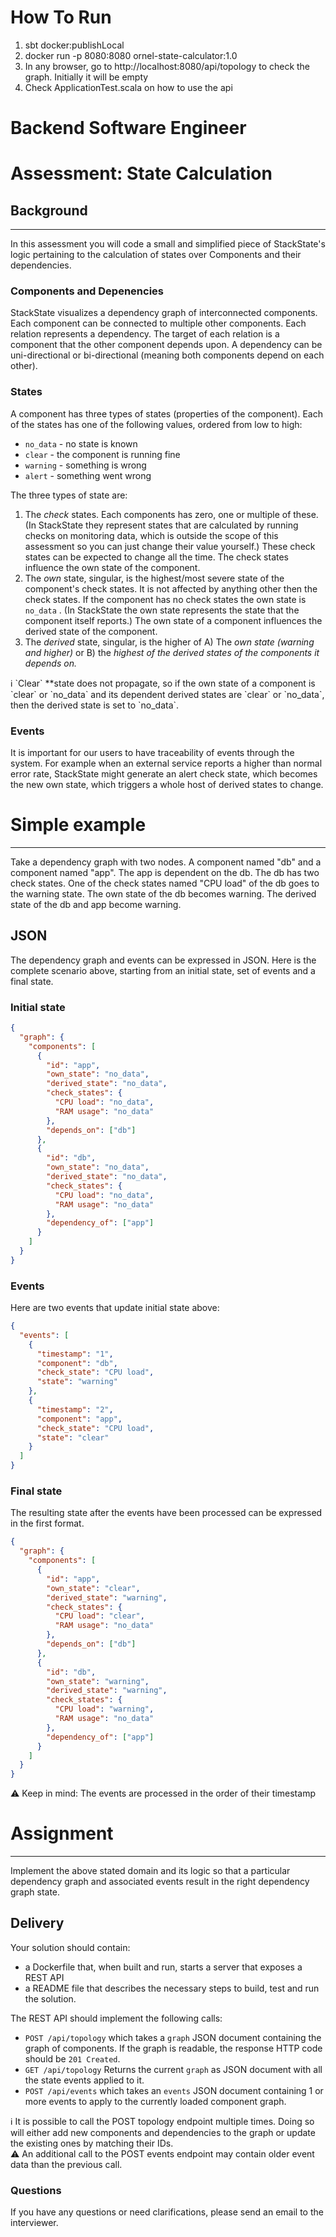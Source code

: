 # How To Run
1. sbt docker:publishLocal
2. docker run -p 8080:8080 ornel-state-calculator:1.0
3. In any browser, go to http://localhost:8080/api/topology to check the graph. Initially it will be empty
4. Check ApplicationTest.scala on how to use the api

# Backend Software Engineer

# Assessment: State Calculation

## Background

---

In this assessment you will code a small and simplified piece of StackState's logic pertaining to the calculation of states over Components and their dependencies.

### Components and Depenencies

StackState visualizes a dependency graph of interconnected components. Each component can be connected to multiple other components. Each relation represents a dependency. The target of each relation is a component that the other component depends upon. A dependency can be uni-directional or bi-directional (meaning both components depend on each other).

### States

A component has three types of states (properties of the component). Each of the states has one of the following values, ordered from low to high:

- `no_data` - no state is known
- `clear` - the component is running fine
- `warning` - something is wrong
- `alert` - something went wrong

The three types of state are:

1. The *check* states. Each components has zero, one or multiple of these. (In StackState they represent states that are calculated by running checks on monitoring data, which is outside the scope of this assessment so you can just change their value yourself.) These check states can be expected to change all the time. The check states influence the own state of the component.
2. The *own* state, singular, is the highest/most severe state of the component's check states. It is not affected by anything other then the check states. If the component has no check states the own state is `no_data` . (In StackState the own state represents the state that the component itself reports.) The own state of a component influences the derived state of the component.
3. The *derived* state, singular, is the higher of A) The *own* *state (warning and higher)* or B) the *highest of the derived states of the components it depends on.*

<aside>
ℹ️ `Clear` **state does not propagate, so if the own state of a component is `clear` or `no_data` and its dependent derived states are `clear` or `no_data`, then the derived state is set to `no_data`.

</aside>

### Events

It is important for our users to have traceability of events through the system. For example when an external service reports a higher than normal error rate, StackState might generate an alert check state, which becomes the new own state, which triggers a whole host of derived states to change.

# Simple example

---

Take a dependency graph with two nodes. A component named "db" and a component named "app". The app is dependent on the db. The db has two check states. One of the check states named "CPU load" of the db goes to the warning state. The own state of the db becomes warning. The derived state of the db and app become warning.

## JSON

The dependency graph and events can be expressed in JSON. Here is the complete scenario above, starting from an initial state, set of events and a final state.

### Initial state

```json
{
  "graph": {
    "components": [
      {
        "id": "app",
        "own_state": "no_data",
        "derived_state": "no_data",
        "check_states": {
          "CPU load": "no_data",
          "RAM usage": "no_data"
        },
        "depends_on": ["db"]
      },
      {
        "id": "db",
        "own_state": "no_data",
        "derived_state": "no_data",
        "check_states": {
          "CPU load": "no_data",
          "RAM usage": "no_data"
        },
        "dependency_of": ["app"]
      }
    ]
  }
}
```

### Events

Here are two events that update initial state above:

```json
{
  "events": [
    {
      "timestamp": "1",
      "component": "db",
      "check_state": "CPU load",
      "state": "warning"
    },
    {
      "timestamp": "2",
      "component": "app",
      "check_state": "CPU load",
      "state": "clear"
    }
  ]
}
```

### Final state

The resulting state after the events have been processed can be expressed in the first format.

```json
{
  "graph": {
    "components": [
      {
        "id": "app",
        "own_state": "clear",
        "derived_state": "warning",
        "check_states": {
          "CPU load": "clear",
          "RAM usage": "no_data"
        },
        "depends_on": ["db"]
      },
      {
        "id": "db",
        "own_state": "warning",
        "derived_state": "warning",
        "check_states": {
          "CPU load": "warning",
          "RAM usage": "no_data"
        },
        "dependency_of": ["app"]
      }
    ]
  }
}
```

<aside>
⚠️ Keep in mind: The events are processed in the order of their timestamp

</aside>

# Assignment

---

Implement the above stated domain and its logic so that a particular dependency graph and associated events result in the right dependency graph state.

## Delivery

Your solution should contain:

- a Dockerfile that, when built and run, starts a server that exposes a REST API
- a README file that describes the necessary steps to build, test and run the solution.

The REST API should implement the following calls:

- `POST /api/topology` which takes a `graph` JSON document containing the graph of components. If the graph is readable, the response HTTP code should be `201 Created`.
- `GET /api/topology` Returns the current `graph` as JSON document with all the state events applied to it.
- `POST /api/events` which takes an `events` JSON document containing 1 or more events to apply to the currently loaded component graph.

<aside>
ℹ️ It is possible to call the POST topology endpoint multiple times. Doing so will either add new components and dependencies to the graph or update the existing ones by matching their IDs.

</aside>

<aside>
⚠️ An additional call to the POST events endpoint may contain older event data than the previous call.

</aside>

### Questions

If you have any questions or need clarifications, please send an email to the interviewer.
